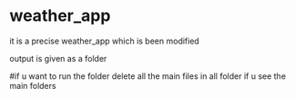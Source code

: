 # weather_app

it is a precise weather_app which is been modified 

output is given as a folder 

#if u want to run the folder delete all the main files in all folder if u see the main folders
